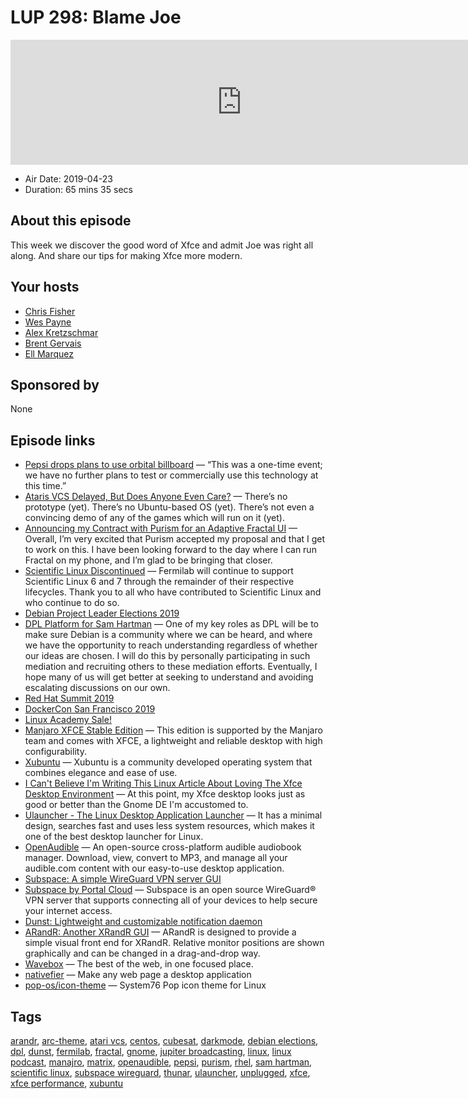 # LUP 298: Blame Joe

<iframe src="https://player.fireside.fm/v2/RUkczH-V+xQPnu7gG?theme=dark" width="740" height="200" frameborder="0" scrolling="no"></iframe>

* Air Date: 2019-04-23
* Duration: 65 mins 35 secs

## About this episode

This week we discover the good word of Xfce and admit Joe was right all along. And share our tips for making Xfce more modern.

## Your hosts
* [Chris Fisher](https://linuxunplugged.com/hosts/chrislas)
* [Wes Payne](https://linuxunplugged.com/hosts/wes)
* [Alex Kretzschmar](https://linuxunplugged.com/guests/alexktz)
* [Brent Gervais](https://linuxunplugged.com/guests/brentgervais)
* [Ell Marquez](https://linuxunplugged.com/guests/ell)

## Sponsored by

None



## Episode links

  * [Pepsi drops plans to use orbital billboard](https://spacenews.com/pepsi-drops-plans-to-use-orbital-billboard/ "Pepsi drops plans to use orbital billboard") — “This was a one-time event; we have no further plans to test or commercially use this technology at this time.”
  * [Ataris VCS Delayed, But Does Anyone Even Care?](https://www.omgubuntu.co.uk/2019/04/ataris-vcs-delayed-until-december-does-anyone-even-care-at-this-point "Ataris VCS Delayed, But Does Anyone Even Care?") — There’s no prototype (yet). There’s no Ubuntu-based OS (yet). There’s not even a convincing demo of any of the games which will run on it (yet). 
  * [Announcing my Contract with Purism for an Adaptive Fractal UI](https://blogs.gnome.org/christopherdavis/2019/01/30/adaptive-fractal-contract/ "Announcing my Contract with Purism for an Adaptive Fractal UI") — Overall, I’m very excited that Purism accepted my proposal and that I get to work on this. I have been looking forward to the day where I can run Fractal on my phone, and I’m glad to be bringing that closer.
  * [Scientific Linux Discontinued](https://listserv.fnal.gov/scripts/wa.exe?A2=ind1904&L=SCIENTIFIC-LINUX-USERS&P=817 "Scientific Linux Discontinued") — Fermilab will continue to support Scientific Linux 6 and 7 through the remainder of their respective lifecycles. Thank you to all who have contributed to Scientific Linux and who continue to do so.
  * [Debian Project Leader Elections 2019](https://www.debian.org/vote/2019/vote_001 "Debian Project Leader Elections 2019")
  * [DPL Platform for Sam Hartman](https://www.debian.org/vote/2019/platforms/hartmans "DPL Platform for Sam Hartman") — One of my key roles as DPL will be to make sure Debian is a community where we can be heard, and where we have the opportunity to reach understanding regardless of whether our ideas are chosen. I will do this by personally participating in such mediation and recruiting others to these mediation efforts. Eventually, I hope many of us will get better at seeking to understand and avoiding escalating discussions on our own.
  * [Red Hat Summit 2019](https://www.redhat.com/en/summit/2019 "Red Hat Summit 2019")
  * [DockerCon San Francisco 2019](https://www.docker.com/dockercon/ "DockerCon San Francisco 2019")
  * [Linux Academy Sale!](https://linuxacademy.com/join/pricing "Linux Academy Sale!")
  * [Manjaro XFCE Stable Edition](https://manjaro.org/download/xfce/ "Manjaro XFCE Stable Edition") — This edition is supported by the Manjaro team and comes with XFCE, a lightweight and reliable desktop with high configurability.
  * [Xubuntu](https://xubuntu.org/ "Xubuntu") — Xubuntu is a community developed operating system that combines elegance and ease of use. 
  * [I Can't Believe I'm Writing This Linux Article About Loving The Xfce Desktop Environment](https://www.forbes.com/sites/jasonevangelho/2019/04/17/i-cant-believe-im-writing-this-linux-article-about-loving-the-xfce-desktop-environment/#788a93f434d7 "I Can't Believe I'm Writing This Linux Article About Loving The Xfce Desktop Environment") — At this point, my Xfce desktop looks just as good or better than the Gnome DE I'm accustomed to.
  * [Ulauncher - The Linux Desktop Application Launcher](https://techeulogy.com/linux/ulauncher-the-linux-desktop-application-launcher/ "Ulauncher - The Linux Desktop Application Launcher") — It has a minimal design, searches fast and uses less system resources, which makes it one of the best desktop launcher for Linux.
  * [OpenAudible](https://openaudible.org/ "OpenAudible") — An open-source cross-platform audible audiobook manager. Download, view, convert to MP3, and manage all your audible.com content with our easy-to-use desktop application.
  * [Subspace: A simple WireGuard VPN server GUI](https://github.com/subspacecloud/subspace "Subspace: A simple WireGuard VPN server GUI")
  * [Subspace by Portal Cloud](https://portal.cloud/app/subspace "Subspace by Portal Cloud") — Subspace is an open source WireGuard® VPN server that supports connecting all of your devices to help secure your internet access. 
  * [Dunst: Lightweight and customizable notification daemon](https://github.com/dunst-project/dunst "Dunst: Lightweight and customizable notification daemon")
  * [ARandR: Another XRandR GUI](https://christian.amsuess.com/tools/arandr/ "ARandR: Another XRandR GUI") — ARandR is designed to provide a simple visual front end for XRandR. Relative monitor positions are shown graphically and can be changed in a drag-and-drop way. 
  * [Wavebox](https://wavebox.io/ "Wavebox") — The best of the web, in one focused place.
  * [nativefier](https://github.com/jiahaog/nativefier "nativefier") — Make any web page a desktop application 
  * [pop-os/icon-theme](https://github.com/pop-os/icon-theme "pop-os/icon-theme") — System76 Pop icon theme for Linux



## Tags

[arandr](https://linuxunplugged.com/tags/arandr), [arc-theme](https://linuxunplugged.com/tags/arc-theme), [atari vcs](https://linuxunplugged.com/tags/atari%20vcs), [centos](https://linuxunplugged.com/tags/centos), [cubesat](https://linuxunplugged.com/tags/cubesat), [darkmode](https://linuxunplugged.com/tags/darkmode), [debian elections](https://linuxunplugged.com/tags/debian%20elections), [dpl](https://linuxunplugged.com/tags/dpl), [dunst](https://linuxunplugged.com/tags/dunst), [fermilab](https://linuxunplugged.com/tags/fermilab), [fractal](https://linuxunplugged.com/tags/fractal), [gnome](https://linuxunplugged.com/tags/gnome), [jupiter broadcasting](https://linuxunplugged.com/tags/jupiter%20broadcasting), [linux](https://linuxunplugged.com/tags/linux), [linux podcast](https://linuxunplugged.com/tags/linux%20podcast), [manajro](https://linuxunplugged.com/tags/manajro), [matrix](https://linuxunplugged.com/tags/matrix), [openaudible](https://linuxunplugged.com/tags/openaudible), [pepsi](https://linuxunplugged.com/tags/pepsi), [purism](https://linuxunplugged.com/tags/purism), [rhel](https://linuxunplugged.com/tags/rhel), [sam hartman](https://linuxunplugged.com/tags/sam%20hartman), [scientific linux](https://linuxunplugged.com/tags/scientific%20linux), [subspace wireguard](https://linuxunplugged.com/tags/subspace%20wireguard), [thunar](https://linuxunplugged.com/tags/thunar), [ulauncher](https://linuxunplugged.com/tags/ulauncher), [unplugged](https://linuxunplugged.com/tags/unplugged), [xfce](https://linuxunplugged.com/tags/xfce), [xfce performance](https://linuxunplugged.com/tags/xfce%20performance), [xubuntu](https://linuxunplugged.com/tags/xubuntu)